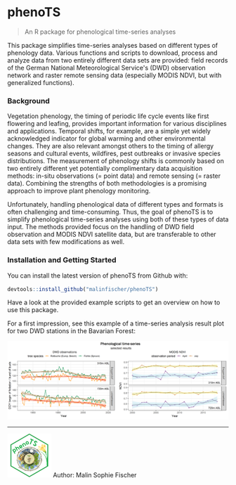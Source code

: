 
<!-- README.md is generated from README.Rmd. Please edit that file -->
phenoTS
=======

> An R package for phenological time-series analyses

This package simplifies time-series analyses based on different types of phenology data. Various functions and scripts to download, process and analyze data from two entirely different data sets are provided: field records of the German National Meteorological Service's (DWD) observation network and raster remote sensing data (especially MODIS NDVI, but with generalized functions).

### Background

Vegetation phenology, the timing of periodic life cycle events like first flowering and leafing, provides important information for various disciplines and applications. Temporal shifts, for example, are a simple yet widely acknowledged indicator for global warming and other environmental changes. They are also relevant amongst others to the timing of allergy seasons and cultural events, wildfires, pest outbreaks or invasive species distributions.
The measurement of phenology shifts is commonly based on two entirely different yet potentially complimentary data acquisition methods: in-situ observations (= point data) and remote sensing (= raster data). Combining the strengths of both methodologies is a promising approach to improve plant phenology monitoring.

Unfortunately, handling phenological data of different types and formats is often challenging and time-consuming. Thus, the goal of phenoTS is to simplify phenological time-series analyses using both of these types of data input. The methods provided focus on the handling of DWD field observation and MODIS NDVI satellite data, but are transferable to other data sets with few modifications as well.

### Installation and Getting Started

You can install the latest version of phenoTS from Github with:

``` r
devtools::install_github("malinfischer/phenoTS")
```

Have a look at the provided example scripts to get an overview on how to use this package.

For a first impression, see this example of a time-series analysis result plot for two DWD stations in the Bavarian Forest:

![phenoTS example](example_scripts/result_plots/dwd_modis_ex_results.png)

------------------------------------------------------------------------

<img src="example_scripts/phenoTS_hex.png" alt="phenoTS logo" width="100" /> Author: Malin Sophie Fischer
